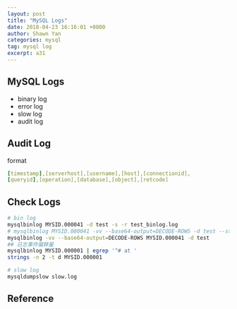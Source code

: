 ```yaml
---
layout: post
title: "MySQL Logs"
date: 2018-04-23 16:16:01 +0800
author: Shawn Yan
categories: mysql
tag: mysql log
excerpt: a31
---
```


## MySQL Logs

- binary log
- error log
- slow log
- audit log

## Audit Log

format

```yaml
[timestamp],[serverhost],[username],[host],[connectionid],
[queryid],[operation],[database],[object],[retcode]
```

## Check Logs

```bash
# bin log
mysqlbinlog MYSID.000041 -d test -s -r test_binlog.log
# mysqlbinlog MYSID.000041 -vv --base64-output=DECODE-ROWS -d test --start-position=1120 --stop-position=1919
mysqlbinlog -vv --base64-output=DECODE-ROWS MYSID.000041 -d test
## 日志事件偏移量
mysqlbinlog MYSID.000001 | egrep '^# at '
strings -n 2 -t d MYSID.000001

# slow log
mysqldumpslow slow.log
```


## Reference


